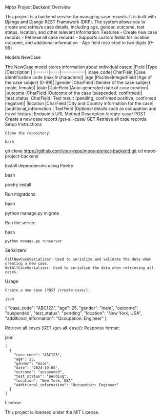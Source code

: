 Mpox Project Backend
Overview

This project is a backend service for managing case records. It is built with Django and Django REST Framework (DRF). The system allows you to create and retrieve case details, including age, gender, outcome, test status, location, and other relevant information.
Features
    - Create new case records
    - Retrieve all case records
    - Supports custom fields for location, outcome, and additional information
    - Age field restricted to two digits (0-99)

Models
NewCase

The NewCase model stores information about individual cases:
|Field	|Type	|Description |
|-------|-----|------------|
|case_code|	CharField	|Case identification code (max 9 characters)|
|age	|PositiveIntegerField	|Age of the case subject (0-99)|
|gender	|CharField	|Gender of the case subject (male, female)|
|date	|DateField	|Auto-generated date of case creation|
|outcome	|CharField	|Outcome of the case (suspended, confirmed)|
|test_status|	CharField|	Test result (pending, confirmed positive, confirmed negative)|
|location	|CharField	|City and Country information for the case|
|additional_information | TextField	|Optional details such as occupation and travel history|
Endpoints
URL	Method	Description
/create-case/	POST	Create a new case record
/get-all-case/	GET	Retrieve all case records
Setup Instructions

    Clone the repository:

    bash

git clone https://github.com/your-repo/mpox-project-backend.git
cd mpox-project-backend

Install dependencies using Poetry:

bash

poetry install

Run migrations:

bash

python manage.py migrate

Run the server:

bash

    python manage.py runserver

Serializers

    FillNewCaseSerializer: Used to serialize and validate the data when creating a new case.
    GetAllCaseSerializer: Used to serialize the data when retrieving all cases.

Usage

    Create a new case (POST /create-case/):

    json

{
  "case_code": "ABC123",
  "age": 25,
  "gender": "male",
  "outcome": "suspended",
  "test_status": "pending",
  "location": "New York, USA",
  "additional_information": "Occupation: Engineer"
}

Retrieve all cases (GET /get-all-case/): Response format:

json

    [
      {
        "case_code": "ABC123",
        "age": 25,
        "gender": "male",
        "date": "2024-10-06",
        "outcome": "suspended",
        "test_status": "pending",
        "location": "New York, USA",
        "additional_information": "Occupation: Engineer"
      }
    ]

License

This project is licensed under the MIT License.
